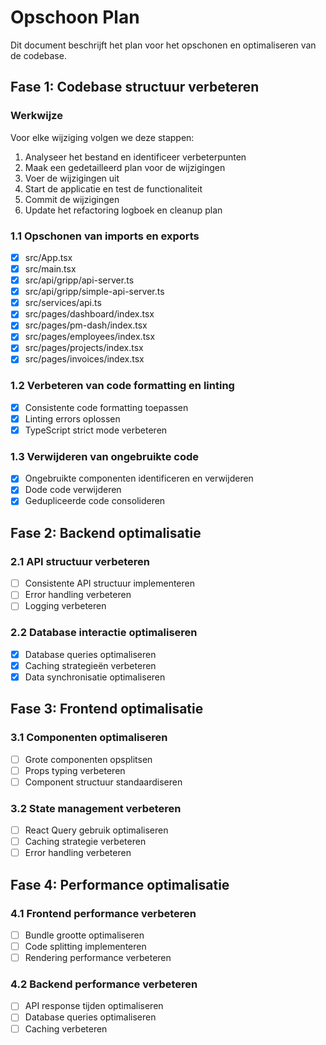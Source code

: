 # Opschoon Plan

Dit document beschrijft het plan voor het opschonen en optimaliseren van de codebase.

## Fase 1: Codebase structuur verbeteren

### Werkwijze
Voor elke wijziging volgen we deze stappen:
1. Analyseer het bestand en identificeer verbeterpunten
2. Maak een gedetailleerd plan voor de wijzigingen
3. Voer de wijzigingen uit
4. Start de applicatie en test de functionaliteit
5. Commit de wijzigingen
6. Update het refactoring logboek en cleanup plan

### 1.1 Opschonen van imports en exports
- [x] src/App.tsx
- [x] src/main.tsx
- [x] src/api/gripp/api-server.ts
- [x] src/api/gripp/simple-api-server.ts
- [x] src/services/api.ts
- [x] src/pages/dashboard/index.tsx
- [x] src/pages/pm-dash/index.tsx
- [x] src/pages/employees/index.tsx
- [x] src/pages/projects/index.tsx
- [x] src/pages/invoices/index.tsx

### 1.2 Verbeteren van code formatting en linting
- [x] Consistente code formatting toepassen
- [x] Linting errors oplossen
- [x] TypeScript strict mode verbeteren

### 1.3 Verwijderen van ongebruikte code
- [x] Ongebruikte componenten identificeren en verwijderen
- [x] Dode code verwijderen
- [x] Gedupliceerde code consolideren

## Fase 2: Backend optimalisatie

### 2.1 API structuur verbeteren
- [ ] Consistente API structuur implementeren
- [ ] Error handling verbeteren
- [ ] Logging verbeteren

### 2.2 Database interactie optimaliseren
- [x] Database queries optimaliseren
- [x] Caching strategieën verbeteren
- [x] Data synchronisatie optimaliseren

## Fase 3: Frontend optimalisatie

### 3.1 Componenten optimaliseren
- [ ] Grote componenten opsplitsen
- [ ] Props typing verbeteren
- [ ] Component structuur standaardiseren

### 3.2 State management verbeteren
- [ ] React Query gebruik optimaliseren
- [ ] Caching strategie verbeteren
- [ ] Error handling verbeteren

## Fase 4: Performance optimalisatie

### 4.1 Frontend performance verbeteren
- [ ] Bundle grootte optimaliseren
- [ ] Code splitting implementeren
- [ ] Rendering performance verbeteren

### 4.2 Backend performance verbeteren
- [ ] API response tijden optimaliseren
- [ ] Database queries optimaliseren
- [ ] Caching verbeteren
